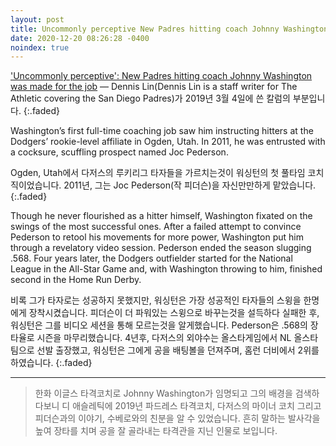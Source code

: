 ```yaml
---
layout: post
title: Uncommonly perceptive New Padres hitting coach Johnny Washington was made for the job
date: 2020-12-20 08:26:28 -0400
noindex: true
---
```


['Uncommonly perceptive': New Padres hitting coach Johnny Washington was made for the job](https://theathletic.com/848209/2019/03/04/uncommonly-perceptive-new-padres-hitting-coach-johnny-washington-was-made-for-the-job/) &mdash; Dennis Lin(Dennis Lin is a staff writer for The Athletic covering the San Diego Padres)가 2019년 3월 4일에 쓴 칼럼의 부분입니다.
{:.faded}

Washington’s first full-time coaching job saw him instructing hitters at the Dodgers’ rookie-level affiliate in Ogden, Utah. In 2011, he was entrusted with a cocksure, scuffling prospect named Joc Pederson.

Ogden, Utah에서 다저스의 루키리그 타자들을 가르치는것이 워싱턴의 첫 풀타임 코치직이었습니다. 2011년, 그는 Joc Pederson(작 피더슨)을 자신만만하게 맡았습니다.
{:.faded}

Though he never flourished as a hitter himself, Washington fixated on the swings of the most successful ones. After a failed attempt to convince Pederson to retool his movements for more power, Washington put him through a revelatory video session. Pederson ended the season slugging .568. Four years later, the Dodgers outfielder started for the National League in the All-Star Game and, with Washington throwing to him, finished second in the Home Run Derby.

비록 그가 타자로는 성공하지 못했지만, 워싱턴은 가장 성공적인 타자들의 스윙을 한명에게 장착시켰습니다. 피더슨이 더 파워있는 스윙으로 바꾸는것을 설득하다 실패한 후, 워싱턴은 그를 비디오 세션을 통해 모르는것을 알게했습니다. Pederson은 .568의 장타율로 시즌을 마무리했습니다. 4년후, 다저스의 외야수는 올스타게임에서 NL 올스타팀으로 선발 출장했고, 워싱턴은 그에게 공을 배팅볼을 던져주며, 홈런 더비에서 2위를 하였습니다.
{:.faded}

---

> 한화 이글스 타격코치로 Johnny Washington가 임명되고 그의 배경을 검색하다보니 디 애슬레틱에 2019년 파드레스 타격코치, 다저스의 마이너 코치 그리고 피더슨과의 이야기, 수베로와의 친분을 알 수 있었습니다. 흔히 말하는 발사각을 높여 장타를 치며 공을 잘 골라내는 타격관을 지닌 인물로 보입니다.
